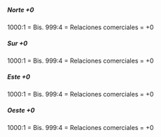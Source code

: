 ##### Norte +0
1000:1 = Bis.
999:4 = Relaciones comerciales = +0

##### Sur +0
1000:1 = Bis.
999:4 = Relaciones comerciales = +0

##### Este +0
1000:1 = Bis.
999:4 = Relaciones comerciales = +0

##### Oeste +0
1000:1 = Bis.
999:4 = Relaciones comerciales = +0
